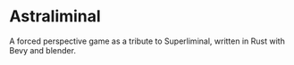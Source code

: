 # Astraliminal
A forced perspective game as a tribute to Superliminal, written in Rust with Bevy and blender.
